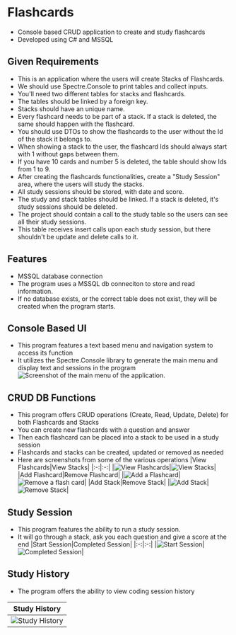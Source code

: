 
# Flashcards

- Console based CRUD application to create and study flashcards
- Developed using C# and MSSQL

## Given Requirements

- This is an application where the users will create Stacks of
  Flashcards.
- We should use Spectre.Console to print tables and collect inputs.
- You'll need two different tables for stacks and flashcards.
- The tables should be linked by a foreign key.
- Stacks should have an unique name.
- Every flashcard needs to be part of a stack. If a stack is deleted,
  the same should happen with the flashcard.
- You should use DTOs to show the flashcards to the user without the
  Id of the stack it belongs to.
- When showing a stack to the user, the flashcard Ids should always
  start with 1 without gaps between them.
- If you have 10 cards and number 5 is deleted, the table should
  show Ids from 1 to 9.
- After creating the flashcards functionalities, create a "Study Session"
  area, where the users will study the stacks.
- All study sessions should be stored, with date and score.
- The study and stack tables should be linked. If a stack is deleted,
  it's study sessions should be deleted.
- The project should contain a call to the study table so the users
  can see all their study sessions.
- This table receives insert calls upon each study session, but there
  shouldn't be update and delete calls to it.

## Features

- MSSQL database connection
- The program uses a MSSQL db conneciton to store and read information.
- If no database exists, or the correct table does not exist, they will
  be created when the program starts.

## Console Based UI

- This program features a text based menu and navigation system to access
  its function
- It utilizes the Spectre.Console library to generate the main menu and
  display text and sessions in the program
  ![Screenshot of the main menu of the application.](https://rvnprojectstorage.blob.core.windows.net/images/Console.Flashcards/MainMenu.png)

## CRUD DB Functions

- This program offers CRUD operations (Create, Read, Update, Delete) for
  both Flashcards and Stacks
- You can create new flashcards with a question and answer
- Then each flashcard can be placed into a stack to be used in a study session
- Flashcards and stacks can be created, updated or removed as needed
- Here are screenshots from some of the various operations
  |View Flashcards|View Stacks|
  |:-:|:-:|
  |![View Flashcards](https://rvnprojectstorage.blob.core.windows.net/images/Console.Flashcards/FlashCardsMenu.png)|![View Stacks](https://rvnprojectstorage.blob.core.windows.net/images/Console.Flashcards/ViewStacks.png)|
  |Add Flashcard|Remove Flashcard|
  |![Add a Flashcard](https://rvnprojectstorage.blob.core.windows.net/images/Console.Flashcards/AddFlashcard.png)|![Remove a flash card](https://rvnprojectstorage.blob.core.windows.net/images/Console.Flashcards/DeleteFlashcard.png)|
  |Add Stack|Remove Stack|
  |![Add Stack](https://rvnprojectstorage.blob.core.windows.net/images/Console.Flashcards/AddStack.png)|![Remove Stack](https://rvnprojectstorage.blob.core.windows.net/images/Console.Flashcards/DeleteStack.png)|

## Study Session

- This program features the ability to run a study session.
- It will go through a stack, ask you each question and give a score at the end
  |Start Session|Completed Session|
  |:-:|:-:|
  |![Start Session](https://rvnprojectstorage.blob.core.windows.net/images/Console.Flashcards/StartStudySession.png)|![Completed Session](https://rvnprojectstorage.blob.core.windows.net/images/Console.Flashcards/StudySession.png)|

## Study History

- The program offers the ability to view coding session history
  
 |Study History|
 |:-:|
 |![Study History](https://rvnprojectstorage.blob.core.windows.net/images/Console.Flashcards/StudyHistory.png)|
